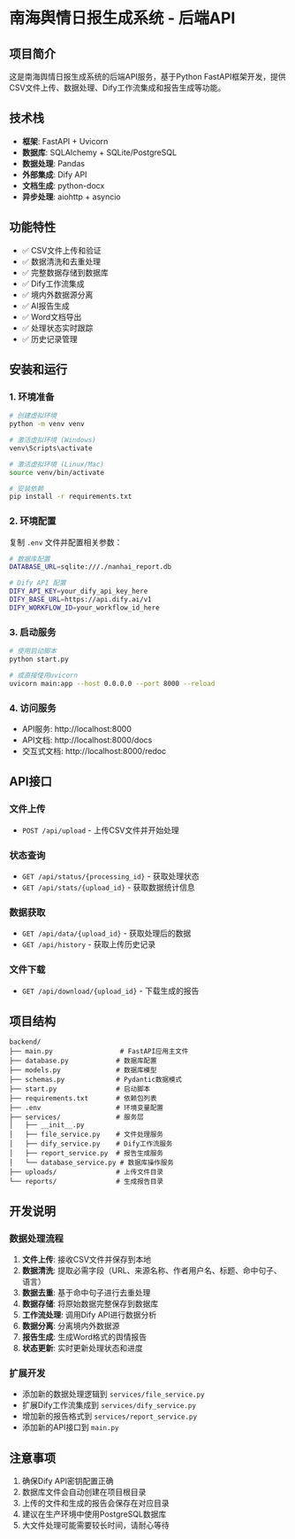 # 南海舆情日报生成系统 - 后端API

## 项目简介

这是南海舆情日报生成系统的后端API服务，基于Python FastAPI框架开发，提供CSV文件上传、数据处理、Dify工作流集成和报告生成等功能。

## 技术栈

- **框架**: FastAPI + Uvicorn
- **数据库**: SQLAlchemy + SQLite/PostgreSQL
- **数据处理**: Pandas
- **外部集成**: Dify API
- **文档生成**: python-docx
- **异步处理**: aiohttp + asyncio

## 功能特性

- ✅ CSV文件上传和验证
- ✅ 数据清洗和去重处理
- ✅ 完整数据存储到数据库
- ✅ Dify工作流集成
- ✅ 境内外数据源分离
- ✅ AI报告生成
- ✅ Word文档导出
- ✅ 处理状态实时跟踪
- ✅ 历史记录管理

## 安装和运行

### 1. 环境准备

```bash
# 创建虚拟环境
python -m venv venv

# 激活虚拟环境 (Windows)
venv\Scripts\activate

# 激活虚拟环境 (Linux/Mac)
source venv/bin/activate

# 安装依赖
pip install -r requirements.txt
```

### 2. 环境配置

复制 `.env` 文件并配置相关参数：

```bash
# 数据库配置
DATABASE_URL=sqlite:///./nanhai_report.db

# Dify API 配置
DIFY_API_KEY=your_dify_api_key_here
DIFY_BASE_URL=https://api.dify.ai/v1
DIFY_WORKFLOW_ID=your_workflow_id_here
```

### 3. 启动服务

```bash
# 使用启动脚本
python start.py

# 或直接使用uvicorn
uvicorn main:app --host 0.0.0.0 --port 8000 --reload
```

### 4. 访问服务

- API服务: http://localhost:8000
- API文档: http://localhost:8000/docs
- 交互式文档: http://localhost:8000/redoc

## API接口

### 文件上传
- `POST /api/upload` - 上传CSV文件并开始处理

### 状态查询
- `GET /api/status/{processing_id}` - 获取处理状态
- `GET /api/stats/{upload_id}` - 获取数据统计信息

### 数据获取
- `GET /api/data/{upload_id}` - 获取处理后的数据
- `GET /api/history` - 获取上传历史记录

### 文件下载
- `GET /api/download/{upload_id}` - 下载生成的报告

## 项目结构

```
backend/
├── main.py                 # FastAPI应用主文件
├── database.py            # 数据库配置
├── models.py              # 数据库模型
├── schemas.py             # Pydantic数据模式
├── start.py               # 启动脚本
├── requirements.txt       # 依赖包列表
├── .env                   # 环境变量配置
├── services/              # 服务层
│   ├── __init__.py
│   ├── file_service.py    # 文件处理服务
│   ├── dify_service.py    # Dify工作流服务
│   ├── report_service.py  # 报告生成服务
│   └── database_service.py # 数据库操作服务
├── uploads/               # 上传文件目录
└── reports/               # 生成报告目录
```

## 开发说明

### 数据处理流程

1. **文件上传**: 接收CSV文件并保存到本地
2. **数据清洗**: 提取必需字段（URL、来源名称、作者用户名、标题、命中句子、语言）
3. **数据去重**: 基于命中句子进行去重处理
4. **数据存储**: 将原始数据完整保存到数据库
5. **工作流处理**: 调用Dify API进行数据分析
6. **数据分离**: 分离境内外数据源
7. **报告生成**: 生成Word格式的舆情报告
8. **状态更新**: 实时更新处理状态和进度

### 扩展开发

- 添加新的数据处理逻辑到 `services/file_service.py`
- 扩展Dify工作流集成到 `services/dify_service.py`
- 增加新的报告格式到 `services/report_service.py`
- 添加新的API接口到 `main.py`

## 注意事项

1. 确保Dify API密钥配置正确
2. 数据库文件会自动创建在项目根目录
3. 上传的文件和生成的报告会保存在对应目录
4. 建议在生产环境中使用PostgreSQL数据库
5. 大文件处理可能需要较长时间，请耐心等待